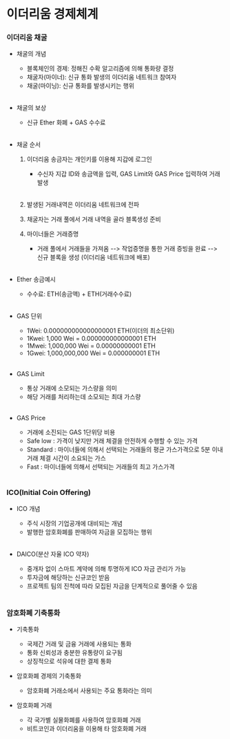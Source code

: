 <h1>이더리움 경제체계</h1>

<h3>이더리움 채굴</h3>

- 채굴의 개념

  - 블록체인의 경제: 정해진 수확 알고리즘에 의해 통화량 결정
  - 채굴자(마이너): 신규 통화 발생의 이더리움 네트워크 참여자
  - 채굴(마이닝): 신규 통화를 발생시키는 행위 <br/><br/>

- 채굴의 보상

  - 신규 Ether 화폐 + GAS 수수료 <br/><br/>

- 채굴 순서

  1. 이더리움 송금자는 개인키를 이용해 지갑에 로그인

     - 수신자 지갑 ID와 송금액을 입력, GAS Limit와 GAS Price 입력하여 거래 발생 <br/><br/>

  2. 발생된 거래내역은 이더리움 네트워크에 전파

  3. 채굴자는 거래 풀에서 거래 내역을 골라 블록생성 준비

  4. 마이너들은 거래증명
     - 거래 풀에서 거래들을 가져옴 --> 작업증명을 통한 거래 증빙을 완료 --> 신규 블록을 생성 (이더리움 네트워크에 배포) <br/><br/>

- Ether 송금예시

  - 수수료: ETH(송금액) + ETH(거래수수료) <br/><br/>

- GAS 단위
  - 1Wei: 0.000000000000000001 ETH(이더의 최소단위)
  - 1Kwei: 1,000 Wei = 0.000000000000001 ETH
  - 1Mwei: 1,000,000 Wei = 0.00000000001 ETH
  - 1Gwei: 1,000,000,000 Wei = 0.000000001 ETH
    <br/><br/>
- GAS Limit

  - 통상 거래에 소모되는 가스량을 의미
  - 해당 거래를 처리하는데 소모되는 최대 가스량 <br/><br/>

- GAS Price
  - 거래에 소진되는 GAS 1단위당 비용
  - Safe low : 가격이 낮지만 거래 체결을 안전하게 수행할 수 있는 가격
  - Standard : 마이너들에 의해서 선택되는 거래들의 평균 가스가격으로 5분 이내 거래 체결 시간이 소요되는 가스
  - Fast : 마이너들에 의해서 선택되는 거래들의 최고 가스가격<br/><br/>

<h3>ICO(Initial Coin Offering)</h3>

- ICO 개념

  - 주식 시장의 기업공개에 대비되는 개념
  - 발행한 암호화폐를 판매하여 자금을 모집하는 행위<br/><br/>

- DAICO(분산 자율 ICO 약자)
  - 중개자 없이 스마트 계약에 의해 투명하게 ICO 자금 관리가 가능
  - 투자금에 해당하는 신규코인 받음
  - 프로젝트 팀의 진척에 따라 모집된 자금을 단계적으로 풀어줄 수 있음<br/><br/>

<h3>암호화폐 기축통화</h3>
    
- 기축통화
    - 국제간 거래 및 금융 거래에 사용되는 통화
    - 통화 신뢰성과 충분한 유통량이 요구됨
    - 상징적으로 석유에 대한 결제 통화

- 암호화폐 경제의 기축통화
  - 암호화폐 거래소에서 사용되는 주요 통화라는 의미
- 암호화폐 거래
  - 각 국가별 실물화폐를 사용하여 암호화폐 거래
  - 비트코인과 이더리움을 이용해 타 암호화폐 거래
